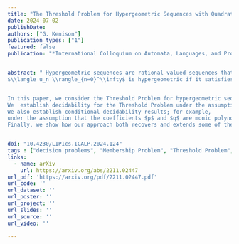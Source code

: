 ```yaml
---
title: "The Threshold Problem for Hypergeometric Sequences with Quadratic Parameters"
date: 2024-07-02
publishDate:
authors: ["G. Kenison"]
publication_types: ["1"]
featured: false
publication: "*International Colloquium on Automata, Languages, and Programming, ICALP '24*"


abstract: " Hypergeometric sequences are rational-valued sequences that satisfy first-order linear recurrence relations with polynomial coefficients; that is,
$\\langle u_n \\rangle_{n=0}^\\infty$ is hypergeometric if it satisfies a first-order linear recurrence of the form $p(n)u_{n+1} =  q(n)u_{n}$ with polynomial coefficients $p,q\\in\\mathbb{Z}[x]$ and $u_0\\in\\mathbb{Q}$.


In this paper, we consider the Threshold Problem for hypergeometric sequences: given a hypergeometric sequence $\\langle {u_n}\\rangle_{n=0}^\\infty$ and a threshold $t\\in\\mathbb{Q}$, determine whether $u_n \\ge t$ for each $n\\in\\mathbb{N}_0$.
We  establish decidability for the Threshold Problem under the assumption that  the coefficients $p$ and $q$ are monic polynomials whose roots lie in an imaginary quadratic extension of $\\mathbb{Q}$.
We also establish conditional decidability results; for example,
under the assumption that the coefficients $p$ and $q$ are monic polynomials whose roots lie in any number of quadratic extensions of $\\mathbb{Q}$, the Threshold Problem is decidable subject to the truth of Schanuel's conjecture.
Finally, we show how our approach both recovers and extends some of the recent decidability results on the Membership Problem for hypergeometric sequences with quadratic parameters. "


doi: "10.4230/LIPIcs.ICALP.2024.124"
tags : ["decision problems", "Membership Problem", "Threshold Problem", "hypergeometric sequences"]
links:
  - name: arXiv
    url: https://arxiv.org/abs/2211.02447
url_pdf: 'https://arxiv.org/pdf/2211.02447.pdf'
url_code: ''
url_dataset: ''
url_poster: ''
url_project: ''
url_slides: ''
url_source: ''
url_video: ''

---
```




